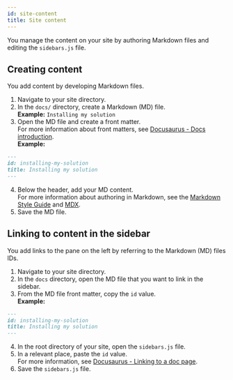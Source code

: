 ```yaml
---
id: site-content
title: Site content
---
```


You manage the content on your site by authoring Markdown files and editing the `sidebars.js` file.

## Creating content

You add content by developing Markdown files.

1. Navigate to your site directory.
2. In the `docs/` directory, create a Markdown (MD) file.  
**Example:** `Installing my solution`
3. Open the MD file and create a front matter.  
For more information about front matters, see [Docusaurus - Docs introduction](https://v2.docusaurus.io/docs/docs-introduction).  
**Example:**  

``` markdown
---
id: installing-my-solution
title: Installing my solution
---
```

4. Below the header, add your MD content.  
For more information about authoring in Markdown, see the [Markdown Style Guide](content_style_guide.md) and [MDX](content_mdx.md).
5. Save the MD file.

## Linking to content in the sidebar

You add links to the pane on the left by referring to the Markdown (MD) files IDs.

1. Navigate to your site directory.
2. In the `docs` directory, open the MD file that you want to link in the sidebar.
3. From the MD file front matter, copy the `id` value.  
**Example:**  

``` markdown
---
id: installing-my-solution
title: Installing my solution
---
```

4. In the root directory of your site, open the `sidebars.js` file.
5. In a relevant place, paste the `id` value.  
For more information, see [Docusaurus - Linking to a doc page](https://v2.docusaurus.io/docs/sidebar#linking-to-a-doc-page).
6. Save the `sidebars.js` file.
